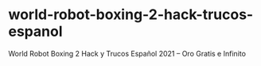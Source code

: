 # world-robot-boxing-2-hack-trucos-espanol
World Robot Boxing 2 Hack y Trucos Español 2021 – Oro Gratis e Infinito
